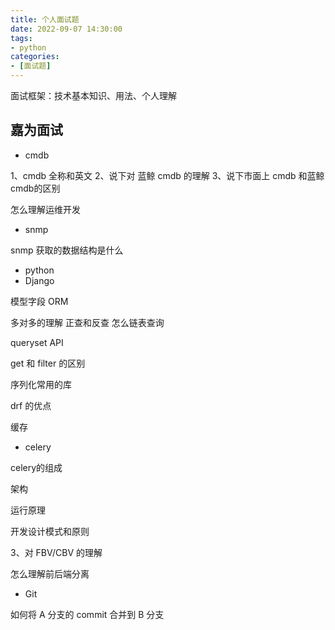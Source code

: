 ```yaml
---
title: 个人面试题
date: 2022-09-07 14:30:00
tags:
- python
categories:
- [面试题]
---
```


面试框架：技术基本知识、用法、个人理解

## 嘉为面试

- cmdb

1、cmdb 全称和英文
2、说下对 蓝鲸 cmdb 的理解
3、说下市面上 cmdb 和蓝鲸cmdb的区别


怎么理解运维开发



- snmp

snmp 获取的数据结构是什么


- python
- Django

模型字段
ORM

多对多的理解
正查和反查
怎么链表查询

queryset API

get 和 filter 的区别

序列化常用的库

drf 的优点

缓存

- celery

celery的组成

架构

运行原理


开发设计模式和原则




3、对 FBV/CBV 的理解


怎么理解前后端分离


- Git 

如何将 A 分支的 commit 合并到 B 分支

